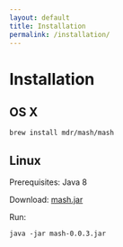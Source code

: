 ```yaml
---
layout: default
title: Installation
permalink: /installation/
---
```


# Installation

## OS X

    brew install mdr/mash/mash

## Linux

Prerequisites: Java 8

Download: [mash.jar](https://github.com/mdr/mash/releases/download/v0.0.3/mash-0.0.3.jar)

Run:

    java -jar mash-0.0.3.jar
